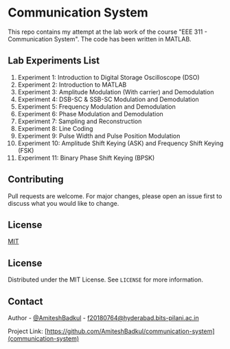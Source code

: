 # Communication System

This repo contains my attempt at the lab work of the course "EEE 311 - Communication System". The code has been written in MATLAB.

## Lab Experiments List
1. Experiment 1: Introduction to Digital Storage Oscilloscope (DSO)
2. Experiment 2: Introduction to MATLAB
3. Experiment 3: Amplitude Modulation (With carrier) and Demodulation
4. Experiment 4: DSB-SC & SSB-SC Modulation and Demodulation
5. Experiment 5: Frequency Modulation and Demodulation
6. Experiment 6: Phase Modulation and Demodulation
7. Experiment 7: Sampling and Reconstruction
8. Experiment 8: Line Coding
9. Experiment 9: Pulse Width and Pulse Position Modulation
10. Experiment 10: Amplitude Shift Keying (ASK) and Frequency Shift Keying (FSK)
11. Experiment 11: Binary Phase Shift Keying (BPSK)

## Contributing
Pull requests are welcome. For major changes, please open an issue first to discuss what you would like to change.


## License
[MIT](https://github.com/AmiteshBadkul/communication-system/blob/master/LICENSE)

<!-- LICENSE -->
## License

Distributed under the MIT License. See `LICENSE` for more information.

<!-- CONTACT -->
## Contact

Author - [@AmiteshBadkul](https://github.com/AmiteshBadkul) - f20180764@hyderabad.bits-pilani.ac.in

Project Link: [https://github.com/AmiteshBadkul/communication-system](communication-system)
